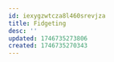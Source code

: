 ```yaml
---
id: iexygzwtcza8l460srevjza
title: Fidgeting
desc: ''
updated: 1746735273806
created: 1746735270343
---
```

